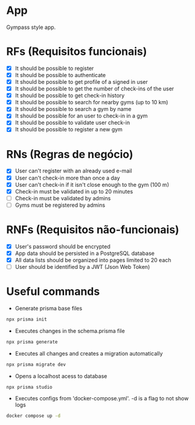 # App

Gympass style app.

# RFs (Requisitos funcionais)

- [x] It should be possible to register
- [x] It should be possible to authenticate
- [x] It should be possible to get profile of a signed in user
- [x] It should be possible to get the number of check-ins of the user
- [x] It should be possible to get check-in history
- [x] It should be possible to search for nearby gyms (up to 10 km)
- [x] It should be possible to search a gym by name
- [x] It should be possible for an user to check-in in a gym
- [x] It should be possible to validate user check-in
- [x] It should be possible to register a new gym
 
# RNs (Regras de negócio)

- [x] User can't register with an already used e-mail
- [x] User can't check-in more than once a day
- [x] User can't check-in if it isn't close enough to the gym (100 m)
- [x] Check-in must be validated in up to 20 minutes
- [ ] Check-in must be validated by admins
- [ ] Gyms must be registered by admins

# RNFs (Requisitos não-funcionais)

- [x] User's password should be encrypted
- [x] App data should be persisted in a PostgreSQL database
- [x] All data lists should be organized into pages limited to 20 each
- [ ] User should be identified by a JWT (Json Web Token)

# Useful commands

- Generate prisma base files

```sh
npx prisma init
```

- Executes changes in the schema.prisma file

```sh
npx prisma generate
```

- Executes all changes and creates a migration automatically

```sh
npx prisma migrate dev
```

- Opens a localhost acess to database

```sh
npx prisma studio
```

- Executes configs from 'docker-compose.yml'. -d is a flag to not show logs

```sh
docker compose up -d 
```